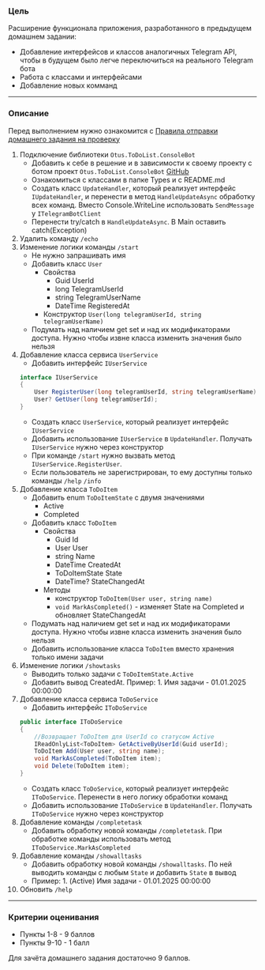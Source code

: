 ### Цель
    
Расширение функционала приложения, разработанного в предыдущем домашнем задании:

- Добавление интерфейсов и классов аналогичных Telegram API, чтобы в будущем было легче переключиться на реального Telegram бота
- Работа с классами и интерфейсами
- Добавление новых комманд

---

### Описание

Перед выполнением нужно ознакомится с [Правила отправки домашнего задания на проверку](https://github.com/OTUS-NET/C-Sharp-Basic/blob/main/Homeworks/README.md)

1.  Подключение библиотеки `Otus.ToDoList.ConsoleBot`
    - Добавить к себе в решение и в зависимости к своему проекту с ботом проект `Otus.ToDoList.ConsoleBot` [GitHub](https://github.com/OTUS-NET/C-Sharp-Basic/tree/main/Homeworks/5%20%D0%9E%D0%9E%D0%9F%20%D0%BA%D0%BB%D0%B0%D1%81%D1%81%D1%8B%20%D0%B8%20%D0%B8%D0%BD%D1%82%D0%B5%D1%80%D1%84%D0%B5%D0%B9%D1%81%D1%8B/Otus.ToDoList.ConsoleBot) 
    - Ознакомиться с классами в папке Types и с README.md
    - Создать класс `UpdateHandler`, который реализует интерфейс `IUpdateHandler`, и перенести в метод `HandleUpdateAsync` обработку всех команд. Вместо Console.WriteLine использовать `SendMessage` у `ITelegramBotClient`
    - Перенести try/catch в `HandleUpdateAsync`. В Main оставить catch(Exception)
2. Удалить команду `/echo`
3. Изменение логики команды `/start`
    - Не нужно запрашивать имя
    - Добавить класс `User`
        - Свойства
            - Guid UserId
            - long TelegramUserId
            - string TelegramUserName
            - DateTime RegisteredAt
        - Конструктор `User(long telegramUserId, string telegramUserName)`
    - Подумать над наличием get set и над их модификаторами доступа. Нужно чтобы извне класса изменить значения было нельзя
4.  Добавление класса сервиса `UserService`
    - Добавить интерфейс `IUserService`
    ```csharp
    interface IUserService
    {
        User RegisterUser(long telegramUserId, string telegramUserName);
        User? GetUser(long telegramUserId);
    }
    ```
    - Создать класс `UserService`, который реализует интерфейс `IUserService`
    - Добавить использование `IUserService` в `UpdateHandler`. Получать `IUserService` нужно через конструктор
    - При команде `/start` нужно вызвать метод `IUserService.RegisterUser`.
    - Если пользователь не зарегистрирован, то ему доступны только команды `/help` `/info`
5.  Добавление класса `ToDoItem`
    - Добавить enum `ToDoItemState` с двумя значениями
        - Active
        - Completed
    - Добавить класс `ToDoItem`
        - Свойства
            - Guid Id
            - User User
            - string Name
            - DateTime CreatedAt
            - ToDoItemState State
            - DateTime? StateChangedAt
        - Методы
            - конструктор `ToDoItem(User user, string name)`
            - `void MarkAsCompleted()` - изменяет State на Completed и обновляет StateChangedAt
    - Подумать над наличием get set и над их модификаторами доступа. Нужно чтобы извне класса изменить значения было нельзя
    - Добавить использование класса `ToDoItem` вместо хранения только имени задачи
6.  Изменение логики `/showtasks`
    - Выводить только задачи с `ToDoItemState.Active`
    - Добавить вывод CreatedAt. Пример: 1. Имя задачи - 01.01.2025 00:00:00
7.  Добавление класса сервиса `ToDoService`
    - Добавить интерфейс `IToDoService`
    ```csharp
    public interface IToDoService
    {
        //Возвращает ToDoItem для UserId со статусом Active
        IReadOnlyList<ToDoItem> GetActiveByUserId(Guid userId);
        ToDoItem Add(User user, string name);
        void MarkAsCompleted(ToDoItem item);
        void Delete(ToDoItem item);
    }
    ```
    - Создать класс `ToDoService`, который реализует интерфейс `IToDoService`. Перенести в него логику обработки команд
    - Добавить использование `IToDoService` в `UpdateHandler`. Получать `IToDoService` нужно через конструктор
8.  Добавление команды `/completetask`
    - Добавить обработку новой команды `/completetask`. При обработке команды использовать метод `IToDoService.MarkAsCompleted`
9.  Добавление команды `/showalltasks`
    - Добавить обработку новой команды `/showalltasks`. По ней выводить команды с любым `State` и добавить `State` в вывод
    - Пример: 1. (Active) Имя задачи - 01.01.2025 00:00:00
10.  Обновить `/help`

---

### Критерии оценивания

- Пункты 1-8 - 9 баллов
- Пункты 9-10 - 1 балл

Для зачёта домашнего задания достаточно 9 баллов.